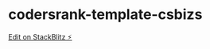 # codersrank-template-csbizs

[Edit on StackBlitz ⚡️](https://stackblitz.com/edit/codersrank-template-csbizs)